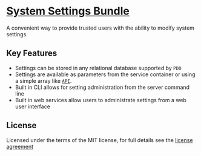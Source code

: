 [System Settings Bundle][doc]
=============================

A convenient way to provide trusted users with the ability to modify system
settings.

Key Features
------------
* Settings can be stored in any relational database supported by `PDO`
* Settings are available as parameters from the service container or using a
  simple array like [`API`][php-api].
* Built in CLI allows for setting administration from the server command line
* Built in web services allow users to administrate settings from a web user
  interface

License
-------
Licensed under the terms of the MIT license, for full details see the
[license agreement][lic]

 [doc]: http://josiah.github.io/JJsSystemSettingsBundle "JJsSystemSettingsBundle documentation"
 [lic]: http://josiah.github.io/JJsSystemSettingsBundle/LICENSE.html "MIT License Agreement"
 [php-api]: http://josiah.github.io/JJsSystemSettingsBundle/Settings/Manager.html "Settings API"